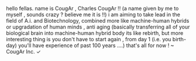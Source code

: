 

hello fellas.
name is CougAr , Charles CougAr !!
(a name given by me to myself , sounds crazy ? 
believe me  it is !!)
i am aiming to take lead in the field of A.i. and Biotechnology, combined more like machine-human hybrids or upgradation of human minds , anti aging (basically transferring  all of your biological brain into machine-human hybrid body its like rebirth, but more interesting thing is you don't have to start again , from day 1 (i.e. you birth-day) you'll have experience of past 100 years ....)
that's all for now ! 
~ CougAr Inc. ✓
